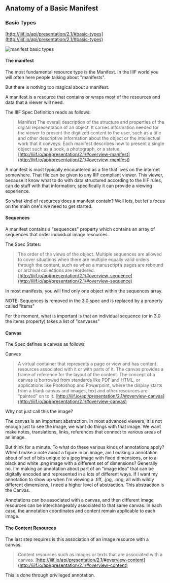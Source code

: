## Anatomy of a Basic Manifest

### Basic Types

[http://iiif.io/api/presentation/2.1/#basic-types](http://iiif.io/api/presentation/2.1/#basic-types)

![manifest basic types](http://iiif.io/api/presentation/2.1/img/objects.png)

#### The manifest

The most fundamental resource type is the Manifest. In the IIIF world you will often here people talking about "manifests".

But there is nothing too magical about a manifest.

A manifest is a resource that contains or wraps most of the resources and data that a viewer will need.

The IIIF Spec Definition reads as follows:

> Manifest
The overall description of the structure and properties of the digital representation of an object. It carries information needed for the viewer to present the digitized content to the user, such as a title and other descriptive information about the object or the intellectual work that it conveys. Each manifest describes how to present a single object such as a book, a photograph, or a statue. [http://iiif.io/api/presentation/2.1/#overview-manifest](http://iiif.io/api/presentation/2.1/#overview-manifest)

A manifest is most typically encountered as a file that lives on the internet somewhere.
That file can be given to any IIIF compliant viewer. This viewer, because it know what to do with data structured according to the IIIF rules, can do stuff with that information; specifically it can provide a viewing experience.

So what kind of resources does a manifest contain? Well lots, but let's focus on the main one's we need to get started.

#### Sequences

A manifest contains a "sequences" property which contains an array of sequences that order individual image resources.

The Spec States:

>The order of the views of the object. Multiple sequences are allowed to cover situations when there are multiple equally valid orders through the content, such as when a manuscript’s pages are rebound or archival collections are reordered. [http://iiif.io/api/presentation/2.1/#overview-sequence](http://iiif.io/api/presentation/2.1/#overview-sequence)

In most manifests, you will find only one object within the sequences array.

NOTE: Sequences is removed in the 3.0 spec and is replaced by a property called "items"

For the moment, what is important is that an individual sequence (or in 3.0 the items property) takes a list of "canvases"

#### Canvas

The Spec defines a canvas as follows:

Canvas

>A virtual container that represents a page or view and has content resources associated with it or with parts of it. The canvas provides a frame of reference for the layout of the content. The concept of a canvas is borrowed from standards like PDF and HTML, or applications like Photoshop and Powerpoint, where the display starts from a blank canvas and images, text and other resources are “painted” on to it. [http://iiif.io/api/presentation/2.1/#overview-canvas](http://iiif.io/api/presentation/2.1/#overview-canvas)

Why not just call this the image?

The canvas is an important abstraction. In most advanced viewers, it is not enough just to see the image, we want do things with that image. We want make notes, translations, links, references that connect to various areas of an image.

But think for a minute. To what do these various kinds of annotations apply? When I make a note about a figure in an image, am I making a annotation about of set of bits unique to a jpeg image with fixed dimensions, or to a black and white .png image with a different set of dimensions? Generally no. I'm making an annotation about part of an "image idea" that can be digitally encoded and represented in a lots of different ways. If I want my annotation to show up when I'm viewing a .tiff, .jpg, .png, all with wildly different dimensions, I need a higher level of abstraction. This abstraction is the Canvas.

Annotations can be associated with a canvas, and then different image resources can be interchangeably associated to that same canvas. In each case, the annotation coordinates and content remain applicable to each image.

#### The Content Resources

The last step requires is this association of an image resource with a canvas.

>Content resources such as images or texts that are associated with a canvas. [http://iiif.io/api/presentation/2.1/#overview-content](http://iiif.io/api/presentation/2.1/#overview-content)

This is done through privileged annotation.
